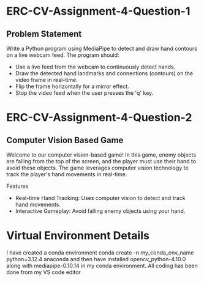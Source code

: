 # ERC-CV-Assignment-4-Question-1
## Problem Statement

Write a Python program using MediaPipe to detect and draw hand contours on a live webcam feed. The program should:
- Use a live feed from the webcam to continuously detect hands.
- Draw the detected hand landmarks and connections (contours) on the video frame in real-time.
- Flip the frame horizontally for a mirror effect.
- Stop the video feed when the user presses the 'q' key.

# ERC-CV-Assignment-4-Question-2
##  Computer Vision Based Game

Welcome to our computer vision-based game! In this game, enemy objects are falling from the top of the screen, and the player must use their hand to avoid these objects. The game leverages computer vision technology to track the player's hand movements in real-time.

Features
- Real-time Hand Tracking: Uses computer vision to detect and track hand movements.
- Interactive Gameplay: Avoid falling enemy objects using your hand.

# Virtual Environment Details

I have created a conda environment conda create -n my_conda_env_name python=3.12.4 anaconda and then have installed opencv_python-4.10.0 along with mediapipe-0.10.14 in my conda environment. All coding has been done from my VS code editor
